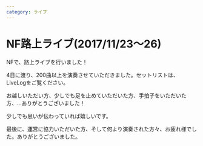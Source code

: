```yaml
---
category: ライブ
---
```

# NF路上ライブ(2017/11/23〜26)

NFで、路上ライブを行いました！

4日に渡り、200曲以上を演奏させていただきました。セットリストは、LiveLogをご覧ください。

お越しいただい方、少しでも足を止めていただいた方、手拍子をいただいた方、…ありがとうございました！

少しでも思いが伝わっていれば嬉しいです。



最後に、運営に協力いただいた方、そして何より演奏された方々、お疲れ様でした。ありがとうございました。

